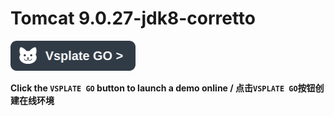 # Tomcat 9.0.27-jdk8-corretto

<a href="https://www.vsplate.com/?docker-compose=https://github.com/vsplate/dcenvs/tomcat/9.0.27-jdk8-corretto"><img alt="VSPLATE GO" src="https://raw.githubusercontent.com/vsplate/images/master/vsgo_btn.png" width="200px"></a>

**Click the `VSPLATE GO` button to launch a demo online / 点击`VSPLATE GO`按钮创建在线环境**